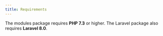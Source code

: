 ```yaml
---
title: Requirements
---
```


The modules package requires **PHP 7.3** or higher. The Laravel package also requires **Laravel 8.0**.
